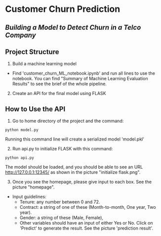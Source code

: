 # Customer Churn Prediction
## *Building a Model to Detect Churn in a Telco Company*

## Project Structure
1. Build a machine learning model
  - Find 'customer_churn_ML_notebook.ipynb' and run all lines to use the notebook. You can find "Summary of Machine Learning Evaluation Results" to see the brief of the whole pipeline.
2. Create an API for the final model using FLASK

## How to Use the API
1. Go to home directory of the project and the command:
```
python model.py
```
Running this command line will create a serialized model 'model.pkl'

2. Run api.py to initialize FLASK with this command:
```
python api.py
```
The model should be loaded, and you should be able to see an URL http://127.0.0.1:12345/ as shown in the picture "initialize flask.png".

3. Once you see the homepage, please give input to each box. See the picture "homepage".
- Input guidelines:
  - Tenure: any number between 0 and 72.
  - Contract: a string of one of these (Month-to-month, One year, Two year).
  - Gender: a string of these (Male, Female),
  - Other variables should have an input of either Yes or No.
Click on 'Predict' to generate the result. See the picture 'prediction result'.
